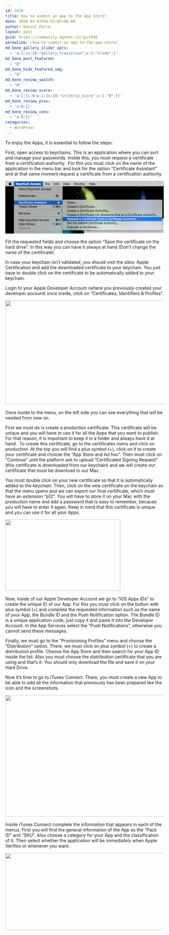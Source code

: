 ```yaml
---
id: 1038
title: How to submit an app to the App Store?
date: 2018-04-03T04:53:07+00:00
author: Daniel Parra
layout: post
guid: https://community.4geeks.co/?p=1038
permalink: /how-to-submit-an-app-to-the-app-store/
md_bone_gallery_slider_opts:
  - 'a:1:{s:18:"gallery_transition";s:5:"slide";}'
md_bone_post_featured:
  - "0"
md_bone_hide_featured_img:
  - "0"
md_bone_review_switch:
  - "0"
md_bone_review_score:
  - 'a:1:{i:0;a:1:{s:14:"criteria_score";s:1:"0";}}'
md_bone_review_pros:
  - 'a:0:{}'
md_bone_review_cons:
  - 'a:0:{}'
categories:
  - WordPress
---
```

<p class="p2">
  <span class="s1">To enjoy the Apps, it is essential to follow the steps:</span>
</p>

<p class="p2">
  <span class="s1">First, open access to keychains. This is an application where you can sort and manage your passwords. Inside this, you must request a certificate from a certification authority.<span class="Apple-converted-space">  </span>For this you must click on the name of the application in the menu bar and look for the option “Certificate Assistant” and at that same moment request a certificate from a certification authority.</span>
</p>

![Keychain access](./../wp-content/uploads/2018/04/pic1-1024x340.png)

<p class="p2">
  <span class="s1">Fill the requested fields and choose the option “Save the certificate on the hard drive”. In this way you can have it always at hand (Don’t change the name of the certificate).</span>
</p>

<p class="p2">
  <span class="s1">In case your keychain isn’t validated, you should visit the sites: Apple Certification and add the downloaded certificate to your keychain. You just have to double click on the certificate to be automatically added to your keychain.</span>
</p>

<p class="p2">
  <span class="s1">Login to your Apple Developer Account (where you previously created your developer account) once inside, click on “Certificates, Identifiers & Profiles”.</span>
</p>

<img class="alignnone size-large wp-image-1047" src="https://community.4geeks.co/wp-content/uploads/2018/04/pic2-1024x422.png" alt="" width="800" height="330" />

<p class="p2">
  <span class="s1">Once inside to the menu, on the left side you can see everything that will be needed from now on.</span>
</p>

<p class="p2">
  <span class="s1">First we must do is create a production certificate. This certificate will be unique and you will have to use it for all the Apps that you want to publish. For that reason, it is important to keep it in a folder and always have it at hand.<span class="Apple-converted-space">  </span>To create this certificate, go to the certificates menu and click on production. At the top you will find a plus symbol (+), click on it to create your certificate and choose the “App Store and Ad hoc”. Then must click on “Continue” until the platform ask to upload “Certificated Signing Request” (this certificate is downloaded from our keychain) and we will create our certificate that must be download to our Mac.</span>
</p>

<p class="p2">
  <span class="s1">You must double click on your new certificate so that it is automatically added to the keychain. Then, click on the new certificate on the keychain so that the menu opens and we can export our final certificate, which must have an extension “p12”. You will have to store it on your Mac with the production name and add a password that is easy to remember, because you will have to enter it again. Keep in mind that this certificate is unique and you can use it for all your Apps.</span>
</p>

<img class="size-full wp-image-1048 aligncenter" src="https://community.4geeks.co/wp-content/uploads/2018/04/pic3.png" alt="" width="366" height="226" />

<p class="p2">
  <span class="s1">Now, inside of our Apple Developer Account we go to “iOS Apps IDs” to create the unique ID of our App. For this you must click on the button with plus symbol (+) and complete the requested information such as the name of your App, the Bundle ID and the Push Notification option. The Bundle ID is a unique application code, just copy it and paste it into the Developer Account. In the App Services select the “Push Notifications”, otherwise you cannot send these messages.</span>
</p>

<p class="p2">
  <span class="s1">Finally, we must go to the “Provisioning Profiles” menu and choose the “Distribution” option. There, we must click on plus symbol (+) to create a distribution profile. Choose the App Store and then search for your App ID inside the list. Also you must choose the distribution certificate that you are using and that’s it. You should only download the file and save it on your Hard Drive.</span>
</p>

<p class="p2">
  <span class="s1">Now it’s time to go to iTunes Connect. There, you must create a new App to be able to add all the information that previously has been prepared like the icon and the screenshots.</span>
</p>

<img class="alignnone size-large wp-image-1049 aligncenter" src="https://community.4geeks.co/wp-content/uploads/2018/04/pic4-1024x493.png" alt="" width="800" height="385" />

<p class="p2">
  <span class="s1">Inside iTunes Connect complete the information that appears in each of the menus. First you will find the general information of the App as the “Pack ID” and “SKU”. Also choose a category for your App and the classification of it. Then select whether the application will be immediately when Apple Verifies or whenever you want.</span>
</p>

<img class="size-large wp-image-1050 aligncenter" src="https://community.4geeks.co/wp-content/uploads/2018/04/pic5-1024x312.png" alt="" width="800" height="244" />

